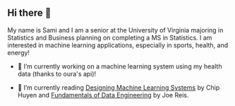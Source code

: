 ## Hi there 👋

My name is Sami and I am a senior at the University of Virginia majoring in Statistics and Business planning on completing a MS in Statistics. I am interested in machine learning applications, especially in sports, health, and energy!

- 🔭 I’m currently working on a machine learning system using my health data (thanks to oura's api)!
  
- 🌱 I’m currently reading [Designing Machine Learning Systems](https://learning.oreilly.com/library/view/designing-machine-learning/9781098107956/) by Chip Huyen and [Fundamentals of Data Engineering](https://learning.oreilly.com/library/view/fundamentals-of-data/9781098108298/) by Joe Reis.

<!--
**samiadam7/samiadam7** is a ✨ _special_ ✨ repository because its `README.md` (this file) appears on your GitHub profile.

Here are some ideas to get you started:

- 🔭 I’m currently working on ...
- 🌱 I’m currently learning ...
- 👯 I’m looking to collaborate on ...
- 🤔 I’m looking for help with ...
- 💬 Ask me about ...
- 📫 How to reach me: ...
- 😄 Pronouns: ...
- ⚡ Fun fact: ...
-->

